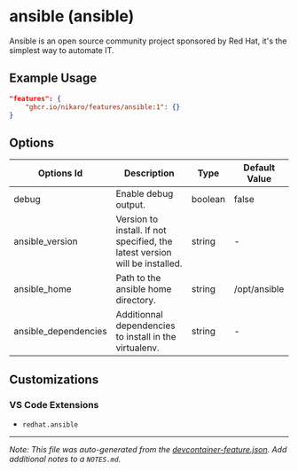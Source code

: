
# ansible (ansible)

Ansible is an open source community project sponsored by Red Hat, it's the simplest way to automate IT.

## Example Usage

```json
"features": {
    "ghcr.io/nikaro/features/ansible:1": {}
}
```

## Options

| Options Id | Description | Type | Default Value |
|-----|-----|-----|-----|
| debug | Enable debug output. | boolean | false |
| ansible_version | Version to install. If not specified, the latest version will be installed. | string | - |
| ansible_home | Path to the ansible home directory. | string | /opt/ansible |
| ansible_dependencies | Additionnal dependencies to install in the virtualenv. | string | - |

## Customizations

### VS Code Extensions

- `redhat.ansible`



---

_Note: This file was auto-generated from the [devcontainer-feature.json](https://github.com/nikaro/features/blob/main/src/ansible/devcontainer-feature.json).  Add additional notes to a `NOTES.md`._
